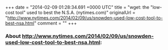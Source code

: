 +++
date = "2014-02-09 01:28:34.691 +0000 UTC"
title = "wget: the \"low-cost tool\" used to best the N.S.A. (nytimes.com)"
originalUrl = "http://www.nytimes.com/2014/02/09/us/snowden-used-low-cost-tool-to-best-nsa.html"
comment = ""
+++

### About http://www.nytimes.com/2014/02/09/us/snowden-used-low-cost-tool-to-best-nsa.html:


